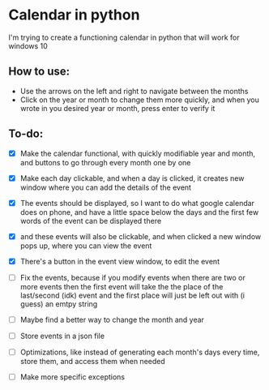 # Calendar in python

I'm trying to create a functioning calendar in python that will work for windows 10

## How to use:

- Use the arrows on the left and right to navigate between the months
- Click on the year or month to change them more quickly, and when you wrote in you desired year or month, press enter to verify it

## To-do:

- [x] Make the calendar functional, with quickly modifiable year and month, and buttons to go through every month one by one
- [x] Make each day clickable, and when a day is clicked, it creates new window where you can add the details of the event
- [x] The events should be displayed, so I want to do what google calendar does on phone, and have a little space below the days and the first few words of the event can be displayed there
- [x] and these events will also be clickable, and when clicked a new window pops up, where you can view the event
- [x] There's a button in the event view window, to edit the event
- [ ] Fix the events, because if you modify events when there are two or more events then the first event will take the the place of the last/second (idk) event and the first place will just be left out with (i guess) an emtpy string

- [ ] Maybe find a better way to change the month and year
- [ ] Store events in a json file
- [ ] Optimizations, like instead of generating each month's days every time, store them, and access them when needed
- [ ] Make more specific exceptions
